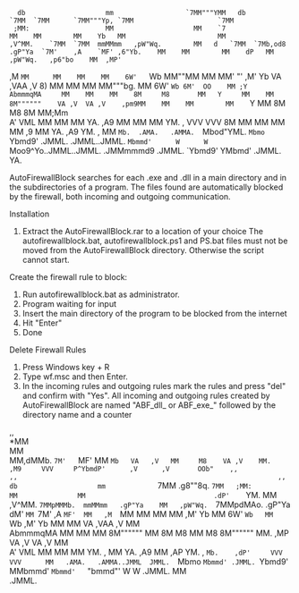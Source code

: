       db                    mm                  `7MM"""YMM   db                                               `7MM  `7MM      `7MM"""Yp, `7MM                     `7MM      
     ;MM:                   MM                    MM    `7                                                      MM    MM        MM    Yb   MM                       MM      
    ,V^MM.    `7MM  `7MM  mmMMmm   ,pW"Wq.        MM   d   `7MM  `7Mb,od8  .gP"Ya  `7M'    ,A    `MF' ,6"Yb.    MM    MM        MM    dP   MM   ,pW"Wq.   ,p6"bo    MM  ,MP'
   ,M  `MM      MM    MM    MM    6W'   `Wb       MM""MM     MM    MM' "' ,M'   Yb   VA   ,VAA   ,V  8)   MM    MM    MM        MM"""bg.   MM  6W'   `Wb 6M'  OO    MM ;Y   
   AbmmmqMA     MM    MM    MM    8M     M8       MM   Y     MM    MM     8M""""""    VA ,V  VA ,V    ,pm9MM    MM    MM        MM    `Y   MM  8M     M8 8M         MM;Mm   
  A'     VML    MM    MM    MM    YA.   ,A9       MM         MM    MM     YM.    ,     VVV    VVV    8M   MM    MM    MM        MM    ,9   MM  YA.   ,A9 YM.    ,   MM `Mb. 
.AMA.   .AMMA.  `Mbod"YML.  `Mbmo  `Ybmd9'      .JMML.     .JMML..JMML.    `Mbmmd'      W      W     `Moo9^Yo..JMML..JMML.    .JMMmmmd9  .JMML. `Ybmd9'   YMbmd'  .JMML. YA.
                                                                                                                                                                            
                                                                                                                                                                            
AutoFirewallBlock searches for each .exe and .dll in a main directory and in the subdirectories of a program. 
The files found are automatically blocked by the firewall, both incoming and outgoing communication.


Installation

1. Extract the AutoFirewallBlock.rar to a location of your choice
   The autofirewallblock.bat, autofirewallblock.ps1 and PS.bat files must not be moved from the AutoFirewallBlock directory. 
   Otherwise the script cannot start.

Create the firewall rule to block:
1. Run autofirewallblock.bat as administrator.
2. Program waiting for input
3. Insert the main directory of the program to be blocked from the internet
4. Hit "Enter"
5. Done

Delete Firewall Rules
1. Press Windows key + R
2. Type wf.msc and then Enter.
3. In the incoming rules and outgoing rules mark the rules and press "del" and confirm with "Yes".
   All incoming and outgoing rules created by AutoFirewallBlock are named "ABF_dll_ or ABF_exe_" followed by the directory name and a counter






 ,,                   
*MM                   
 MM                   
 MM,dMMb.  `7M'   `MF'
 MM    `Mb   VA   ,V  
 MM     M8    VA ,V   
 MM.   ,M9     VVV    
 P^YbmdP'      ,V     
              ,V      
           OOb"   
                                             ,,                                                               
                                             ,,                                                                 ,,  
      db                    mm             `7MM                                  .g8""8q.                     `7MM  
     ;MM:                   MM               MM                                .dP'    `YM.                     MM  
    ,V^MM.    `7MMpMMMb.  mmMMmm   .gP"Ya    MM   ,pW"Wq.  `7MMpdMAo.  .gP"Ya  dM'      `MM `7M'    ,A    `MF'  MM  
   ,M  `MM      MM    MM    MM    ,M'   Yb   MM  6W'   `Wb   MM   `Wb ,M'   Yb MM        MM   VA   ,VAA   ,V    MM  
   AbmmmqMA     MM    MM    MM    8M""""""   MM  8M     M8   MM    M8 8M"""""" MM.      ,MP    VA ,V  VA ,V     MM  
  A'     VML    MM    MM    MM    YM.    ,   MM  YA.   ,A9   MM   ,AP YM.    , `Mb.    ,dP'     VVV    VVV      MM  
.AMA.   .AMMA..JMML  JMML.  `Mbmo  `Mbmmd' .JMML. `Ybmd9'    MMbmmd'   `Mbmmd'   `"bmmd"'        W      W     .JMML.
                                                             MM                                                     
                                                           .JMML.                                                   